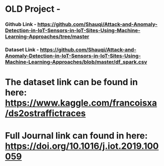 # OLD Project -
   ### Github Link - https://github.com/Shauqi/Attack-and-Anomaly-Detection-in-IoT-Sensors-in-IoT-Sites-Using-Machine-Learning-Approaches/tree/master

 ### Dataset Link - https://github.com/Shauqi/Attack-and-Anomaly-Detection-in-IoT-Sensors-in-IoT-Sites-Using-Machine-Learning-Approaches/blob/master/df_spark.csv

# The dataset link can be found in here: https://www.kaggle.com/francoisxa/ds2ostraffictraces
# Full Journal link can found in here: https://doi.org/10.1016/j.iot.2019.100059
